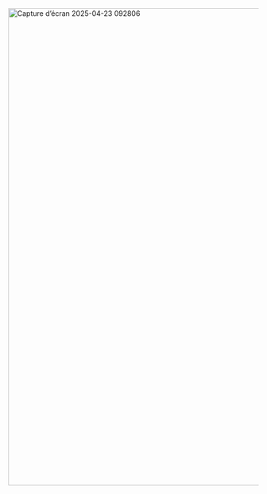 <img width="960" alt="Capture d’écran 2025-04-23 092806" src="https://github.com/user-attachments/assets/85e7c4fd-2de1-474d-8ab2-a0d2bd74fb3e" />
